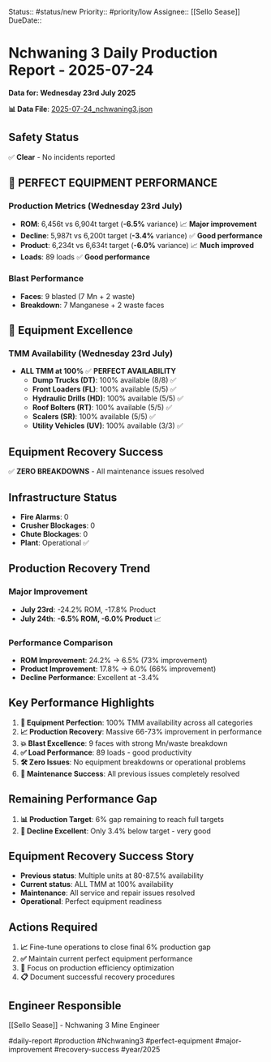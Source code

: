 Status:: #status/new
Priority:: #priority/low
Assignee:: [[Sello Sease]]
DueDate::

# Nchwaning 3 Daily Production Report - 2025-07-24
**Data for: Wednesday 23rd July 2025**

**📊 Data File**: [2025-07-24_nchwaning3.json](data/2025-07-24_nchwaning3.json)

## Safety Status
✅ **Clear** - No incidents reported

## 🎉 PERFECT EQUIPMENT PERFORMANCE

### Production Metrics (Wednesday 23rd July)
- **ROM**: 6,456t vs 6,904t target (**-6.5%** variance) 📈 **Major improvement**
- **Decline**: 5,987t vs 6,200t target (**-3.4%** variance) ✅ **Good performance**
- **Product**: 6,234t vs 6,634t target (**-6.0%** variance) 📈 **Much improved**
- **Loads**: 89 loads ✅ **Good performance**

### Blast Performance
- **Faces**: 9 blasted (7 Mn + 2 waste)
- **Breakdown**: 7 Manganese + 2 waste faces

## 🎯 Equipment Excellence

### TMM Availability (Wednesday 23rd July)
- **ALL TMM at 100%** ✅ **PERFECT AVAILABILITY**
  - **Dump Trucks (DT)**: 100% available (8/8) ✅
  - **Front Loaders (FL)**: 100% available (5/5) ✅
  - **Hydraulic Drills (HD)**: 100% available (5/5) ✅
  - **Roof Bolters (RT)**: 100% available (5/5) ✅
  - **Scalers (SR)**: 100% available (5/5) ✅
  - **Utility Vehicles (UV)**: 100% available (3/3) ✅

## Equipment Recovery Success
✅ **ZERO BREAKDOWNS** - All maintenance issues resolved

## Infrastructure Status
- **Fire Alarms**: 0
- **Crusher Blockages**: 0
- **Chute Blockages**: 0
- **Plant**: Operational ✅

## Production Recovery Trend
### Major Improvement
- **July 23rd**: -24.2% ROM, -17.8% Product
- **July 24th**: **-6.5% ROM, -6.0% Product** 📈

### Performance Comparison
- **ROM Improvement**: 24.2% → 6.5% (73% improvement)
- **Product Improvement**: 17.8% → 6.0% (66% improvement)
- **Decline Performance**: Excellent at -3.4%

## Key Performance Highlights
1. **🎯 Equipment Perfection**: 100% TMM availability across all categories
2. **📈 Production Recovery**: Massive 66-73% improvement in performance
3. **💥 Blast Excellence**: 9 faces with strong Mn/waste breakdown
4. **✅ Load Performance**: 89 loads - good productivity
5. **🛠️ Zero Issues**: No equipment breakdowns or operational problems
6. **🔧 Maintenance Success**: All previous issues completely resolved

## Remaining Performance Gap
1. **📊 Production Target**: 6% gap remaining to reach full targets
2. **🎯 Decline Excellent**: Only 3.4% below target - very good

## Equipment Recovery Success Story
- **Previous status**: Multiple units at 80-87.5% availability
- **Current status**: ALL TMM at 100% availability
- **Maintenance**: All service and repair issues resolved
- **Operational**: Perfect equipment readiness

## Actions Required
1. **📈** Fine-tune operations to close final 6% production gap
2. **✅** Maintain current perfect equipment performance
3. **🎯** Focus on production efficiency optimization
4. **📋** Document successful recovery procedures

## Engineer Responsible
[[Sello Sease]] - Nchwaning 3 Mine Engineer

#daily-report #production #Nchwaning3 #perfect-equipment #major-improvement #recovery-success #year/2025